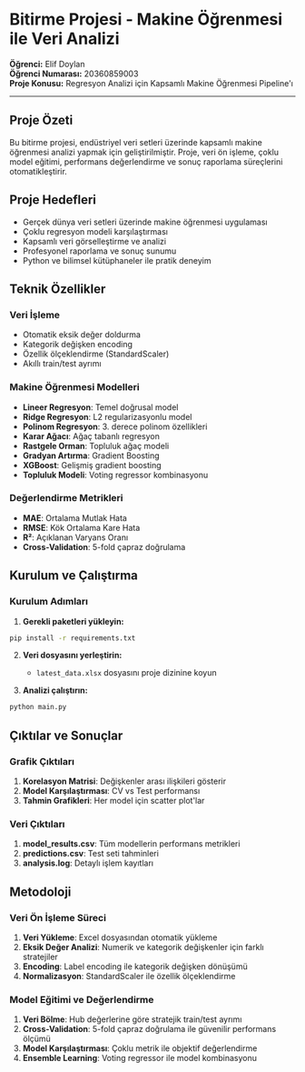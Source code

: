 # Bitirme Projesi - Makine Öğrenmesi ile Veri Analizi

**Öğrenci:** Elif Doylan  
**Öğrenci Numarası:** 20360859003  
**Proje Konusu:** Regresyon Analizi için Kapsamlı Makine Öğrenmesi Pipeline'ı

---

## Proje Özeti

Bu bitirme projesi, endüstriyel veri setleri üzerinde kapsamlı makine öğrenmesi analizi yapmak için geliştirilmiştir. Proje, veri ön işleme, çoklu model eğitimi, performans değerlendirme ve sonuç raporlama süreçlerini otomatikleştirir.

## Proje Hedefleri

- Gerçek dünya veri setleri üzerinde makine öğrenmesi uygulaması
- Çoklu regresyon modeli karşılaştırması
- Kapsamlı veri görselleştirme ve analizi
- Profesyonel raporlama ve sonuç sunumu
- Python ve bilimsel kütüphaneler ile pratik deneyim

## Teknik Özellikler

### Veri İşleme
- Otomatik eksik değer doldurma
- Kategorik değişken encoding
- Özellik ölçeklendirme (StandardScaler)
- Akıllı train/test ayrımı

### Makine Öğrenmesi Modelleri
- **Lineer Regresyon**: Temel doğrusal model
- **Ridge Regresyon**: L2 regularizasyonlu model
- **Polinom Regresyon**: 3. derece polinom özellikleri
- **Karar Ağacı**: Ağaç tabanlı regresyon
- **Rastgele Orman**: Topluluk ağaç modeli
- **Gradyan Artırma**: Gradient Boosting
- **XGBoost**: Gelişmiş gradient boosting
- **Topluluk Modeli**: Voting regressor kombinasyonu

### Değerlendirme Metrikleri
- **MAE**: Ortalama Mutlak Hata
- **RMSE**: Kök Ortalama Kare Hata
- **R²**: Açıklanan Varyans Oranı
- **Cross-Validation**: 5-fold çapraz doğrulama

## Kurulum ve Çalıştırma

### Kurulum Adımları

1. **Gerekli paketleri yükleyin:**
```bash
pip install -r requirements.txt
```

2. **Veri dosyasını yerleştirin:**
   - `latest_data.xlsx` dosyasını proje dizinine koyun

3. **Analizi çalıştırın:**
```bash
python main.py
```

## Çıktılar ve Sonuçlar

### Grafik Çıktıları
1. **Korelasyon Matrisi**: Değişkenler arası ilişkileri gösterir
2. **Model Karşılaştırması**: CV vs Test performansı
3. **Tahmin Grafikleri**: Her model için scatter plot'lar

### Veri Çıktıları
1. **model_results.csv**: Tüm modellerin performans metrikleri
2. **predictions.csv**: Test seti tahminleri
3. **analysis.log**: Detaylı işlem kayıtları

## Metodoloji

### Veri Ön İşleme Süreci
1. **Veri Yükleme**: Excel dosyasından otomatik yükleme
2. **Eksik Değer Analizi**: Numerik ve kategorik değişkenler için farklı stratejiler
3. **Encoding**: Label encoding ile kategorik değişken dönüşümü
4. **Normalizasyon**: StandardScaler ile özellik ölçeklendirme

### Model Eğitimi ve Değerlendirme
1. **Veri Bölme**: Hub değerlerine göre stratejik train/test ayrımı
2. **Cross-Validation**: 5-fold çapraz doğrulama ile güvenilir performans ölçümü
3. **Model Karşılaştırması**: Çoklu metrik ile objektif değerlendirme
4. **Ensemble Learning**: Voting regressor ile model kombinasyonu
